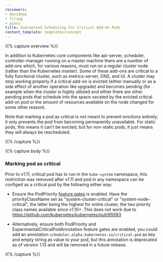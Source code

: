 ```yaml
---
reviewers:
- davidopp
- filipg
- piosz
title: Guaranteed Scheduling For Critical Add-On Pods
content_template: templates/concept
---
```


{{% capture overview %}}

In addition to Kubernetes core components like api-server, scheduler, controller-manager running on a master machine
there are a number of add-ons which, for various reasons, must run on a regular cluster node (rather than the Kubernetes master).
Some of these add-ons are critical to a fully functional cluster, such as metrics-server, DNS, and UI.
A cluster may stop working properly if a critical add-on is evicted (either manually or as a side effect of another operation like upgrade)
and becomes pending (for example when the cluster is highly utilized and either there are other pending pods that schedule into the space
vacated by the evicted critical add-on pod or the amount of resources available on the node changed for some other reason).

Note that marking a pod as critical is not meant to prevent evictions entirely; it only prevents the pod from becoming permanently unavailable.
For static pods, this means it can't be evicted, but for non-static pods, it just means they will always be rescheduled.

{{% /capture %}}


{{% capture body %}}


### Marking pod as critical

Prior to v1.11, critical pod has to run in the `kube-system` namespace, this restriction was removed after v1.11 and pod in any namespace can be configed as a critical pod by the following either way:

* Ensure the PodPriority [feature gates](https://kubernetes.io/docs/reference/command-line-tools-reference/feature-gates/) is enabled. Have the priorityClassName set as "system-cluster-critical" or "system-node-critical", the latter being the highest for entire cluster, the two priority class names available since v1.10+. This does not work due to https://github.com/kubernetes/kubernetes/pull/65593

* Alternatively, ensure both PodPriority and ExperimentalCriticalPodAnnotation feature gates are enabled, you could add an annotation `scheduler.alpha.kubernetes.io/critical-pod` as key and empty string as value to your pod, but this annotation is deprecated as of version 1.13 and will be removed in a future release.

{{% /capture %}}
